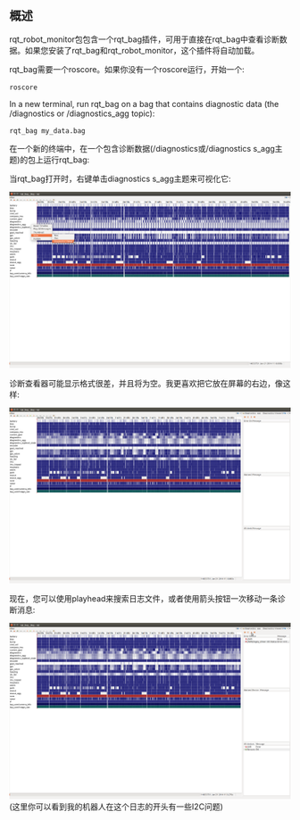 ## 概述

rqt_robot_monitor包包含一个rqt_bag插件，可用于直接在rqt_bag中查看诊断数据。如果您安装了rqt_bag和rqt_robot_monitor，这个插件将自动加载。

rqt_bag需要一个roscore。如果你没有一个roscore运行，开始一个:
```
roscore
```
In a new terminal, run rqt_bag on a bag that contains diagnostic data (the /diagnostics or /diagnostics_agg topic):
```
rqt_bag my_data.bag
```
在一个新的终端中，在一个包含诊断数据(/diagnostics或/diagnostics s_agg主题)的包上运行rqt_bag:

当rqt_bag打开时，右键单击diagnostics s_agg主题来可视化它:

![rqt_bag1](../images/rqt_bag_diagnostics_1.png)

诊断查看器可能显示格式很差，并且将为空。我更喜欢把它放在屏幕的右边，像这样:

![rqt_bag2](../images/rqt_bag_diagnostics_2.png)

现在，您可以使用playhead来搜索日志文件，或者使用箭头按钮一次移动一条诊断消息:

![rqt_bag3](../images/rqt_bag_diagnostics_3.png)
(这里你可以看到我的机器人在这个日志的开头有一些I2C问题)
